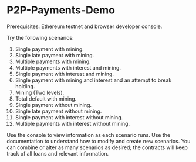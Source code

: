 # P2P-Payments-Demo
Prerequisites: Ethereum testnet and browser developer console.

Try the following scenarios:

1. Single payment with mining.
2. Single late payment with mining.
3. Multiple payments with mining.
4. Multiple payments with interest and mining.
5. Single payment with interest and mining.
6. Single payment with mining and interest and an attempt to break holding.
7. Mining (Two levels).
8. Total default with mining.
9. Single payment without mining.
10. Single late payment without mining.
11. Single payment with interest without mining.
12. Multiple payments with interest without mining.

Use the console to view information as each scenario runs. Use the documentation to understand how to modify and create new scenarios. You can combine or alter as many scenarios as desired; the contracts will keep track of all loans and relevant information.
